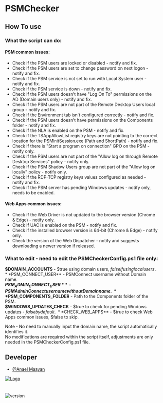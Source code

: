 
# PSMChecker

## How To use

### What the script can do:
 
#### PSM common issues:
- Check if the PSM users are locked or disabled - notify and fix.
- Check if the PSM users are set to change password on next logon - notify and fix.
- Check if the PSM service is not set to run with Local System user - notify and fix.
- Check if the PSM service is down - notify and fix.
- Check if the PSM users doesn't have "Log On To" permissions on the AD (Domain users only) - notify and fix.
- Check if the PSM users are not part of the Remote Desktop Users local group - notify and fix.
- Check if the Environment tab isn't configured correctly - notify and fix.
- Check if the PSM users doesn't have permissions on the Components folder - notify and fix.
- Check if the NLA is enabled on the PSM - notify and fix.
- Check if the TSAppAllowList registry keys are not pointing to the correct location for the PSMInitSession.exe (Path and ShortPath) - notify and fix.
- Check if there is "Start a program on connection" GPO on the PSM - notify only.
- Check if the PSM users are not part of the "Allow log on through Remote Desktop Services" policy - notify only.
- Check if the PSM Shadow Users group are not part of the "Allow log on locally" policy - notify only.
- Check if the RDP-TCP registry keys values configured as needed - notify and fix.
- Check if the PSM server has pending Windows updates - notify only, needs to be enabled.

#### Web Apps common issues:
- Check if the Web Driver is not updated to the browser version (Chrome & Edge) - notify only.
- Check if UAC is enabled on the PSM - notify and fix.
- Check if the installed browser version is 64-bit (Chrome & Edge) - notify only.
- Check the version of the Web Dispatcher - notify and suggests downloading a newer version if released.



### What to edit - need to edit the PSMCheckerConfig.ps1 file only:

**$DOMAIN_ACCOUNTS** - $true using domain users, $false if using local users. 
\
**$PSM_CONNECT_USER** - PSMConnect username without Domain name.
\
**$PSM_ADMIN_CONNECT_USER** - PSMAdminConnect username without Domain name.
\
**$PSM_COMPONENTS_FOLDER** - Path to the Components folder of the PSM.
\
**$WINDOWS_UPDATES_CHECK** - $true to check for pending Windows updates - $false by default.
\
**$CHECK_WEB_APPS** - $true to check Web Apps common issues, $false to skip.

Note - No need to manually input the domain name, the script automatically identifies it.
\
No modifications are required within the script itself, adjustments are only needed in the PSMCheckerConfig.ps1 file.
 

## Developer

- [@Anael Maayan](https://www.linkedin.com/in/anael-maayan/)


[![Logo](https://www.cyberark.com/wp-content/uploads/2022/12/cyberark-logo-v2.svg)](https://www.cyberark.com/)

#
![version](https://img.shields.io/badge/version-2.0.0-blue.svg)
